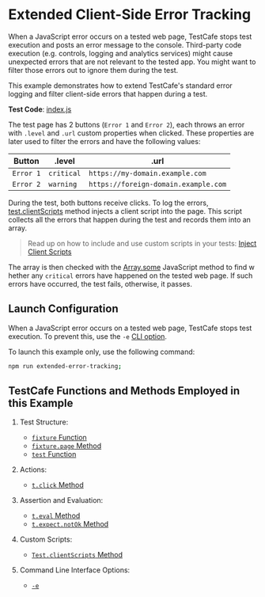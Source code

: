 # Extended Client-Side Error Tracking

When a JavaScript error occurs on a tested web page, TestCafe stops test execution and posts an error message to the console. Third-party code execution (e.g. controls, logging and analytics services) might cause unexpected errors that are not relevant to the tested app. You might want to filter those errors out to ignore them during the test.

This example demonstrates how to extend TestCafe's standard error logging and filter client-side errors that happen during a test.

**Test Code**: [index.js](index.js)

The test page has 2 buttons (`Error 1` and `Error 2`), each throws an error with `.level` and `.url` custom properties when clicked. These properties are later used to filter the errors and have the following values:

|Button|.level|.url|
|------|--------|-----|
|`Error 1`|`critical`|`https://my-domain.example.com`|
|`Error 2`|`warning`|`https://foreign-domain.example.com`|

During the test, both buttons receive clicks. To log the errors, [test.clientScripts](https://devexpress.github.io/testcafe/documentation/reference/test-api/test/clientscripts.html) method injects a client script into the page. This script collects all the errors that happen during the test and records them into an array.

> Read up on how to include and use custom scripts in your tests: [Inject Client Scripts](https://devexpress.github.io/testcafe/documentation/guides/advanced-guides/inject-client-scripts.html)

The array is then checked with the [Array.some](https://developer.mozilla.org/en-US/docs/Web/JavaScript/Reference/Global_Objects/Array/some) JavaScript method to find whether any `critical` errors have happened on the tested web page. If such errors have occurred, the test fails, otherwise, it passes.

## Launch Configuration

When a JavaScript error occurs on a tested web page, TestCafe stops test execution. To prevent this, use the `-e` [CLI option](https://devexpress.github.io/testcafe/documentation/reference/command-line-interface.html#-e---skip-js-errors).

To launch this example only, use the following command:

```sh
npm run extended-error-tracking;
```

## TestCafe Functions and Methods Employed in this Example

1. Test Structure:

   - [`fixture` Function](https://devexpress.github.io/testcafe/documentation/reference/test-api/global/fixture.html)
   - [`fixture.page` Method](https://devexpress.github.io/testcafe/documentation/reference/test-api/fixture/page.html)
   - [`test` Function](https://devexpress.github.io/testcafe/documentation/reference/test-api/global/test.html)

2. Actions:

   - [`t.click` Method](https://devexpress.github.io/testcafe/documentation/reference/test-api/testcontroller/click.html)

3. Assertion and Evaluation:

   - [`t.eval` Method](https://devexpress.github.io/testcafe/documentation/reference/test-api/testcontroller/eval.html)
   - [`t.expect.notOk` Method](https://devexpress.github.io/testcafe/documentation/reference/test-api/testcontroller/expect/notok.html)

4. Custom Scripts:

   - [`Test.clientScripts` Method](https://devexpress.github.io/testcafe/documentation/reference/test-api/test/clientscripts.html)

5. Command Line Interface Options:

   - [`-e`](https://devexpress.github.io/testcafe/documentation/reference/command-line-interface.html#-e---skip-js-errors)
